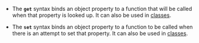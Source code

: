 - The **`get`** syntax binds an object property to a function that will be called when that property is looked up. It can also be used in [classes](https://developer.mozilla.org/en-US/docs/Web/JavaScript/Reference/Classes).

- The **`set`** syntax binds an object property to a function to be called when there is an attempt to set that property. It can also be used in [classes](https://developer.mozilla.org/en-US/docs/Web/JavaScript/Reference/Classes).